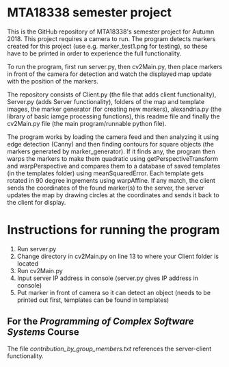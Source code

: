 # MTA18338 semester project
This is the GitHub repository of MTA18338's semester project for Autumn 2018.
This project requires a camera to run. The program detects markers created for this project (use e.g. marker_test1.png for testing), so these have to be printed in order to experience the full functionality.

To run the program, first run server.py, then cv2Main.py, then place markers in front of the camera for detection and watch the displayed map update with the position of the markers.

The repository consists of Client.py (the file that adds client functionality), Server.py (adds Server functionality), folders of the map and template images, the marker generator (for creating new markers), alexandria.py (the library of basic iamge processing functions), this readme file and finally the cv2Main.py file (the main program/runnable python file).

The program works by loading the camera feed and then analyzing it using edge detection (Canny) and then finding contours for square objects (the markers generated by marker_generator). If it finds any, the program then warps the markers to make them quadratic using getPerspectiveTransform and warpPerspective and compares them to a database of saved templates (in the templates folder) using meanSquaredError. Each template gets rotated in 90 degree ingrements using warpAffine. If any match, the client sends the coordinates of the found marker(s) to the server, the server updates the map by drawing circles at the coordinates and sends it back to the client for display.

# Instructions for running the program
1. Run server.py
2. Change directory in cv2Main.py on line 13 to where your Client folder is located
3. Run cv2Main.py
4. Input server IP address in console (server.py gives IP address in console)
5. Put marker in front of camera so it can detect an object (needs to be printed out first, templates can be found in templates)

## For the *Programming of Complex Software Systems* Course
The file *contribution_by_group_members.txt* references the server-client functionality.
